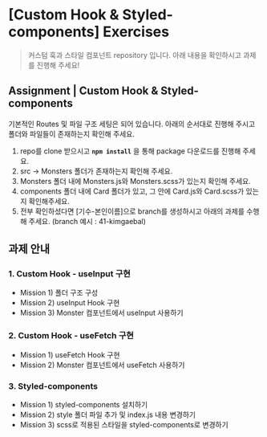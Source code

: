 # [Custom Hook & Styled-components] Exercises

> 커스텀 훅과 스타일 컴포넌트 repository 입니다. 아래 내용을 확인하시고 과제를 진행해 주세요!

## Assignment | Custom Hook & Styled-components

기본적인 Routes 및 파일 구조 세팅은 되어 있습니다. 아래의 순서대로 진행해 주시고 폴더와 파일들이 존재하는지 확인해 주세요.

1. repo를 clone 받으시고 **`npm install`** 을 통해 package 다운로드를 진행해 주세요.
2. src → Monsters 폴더가 존재하는지 확인해 주세요.
3. Monsters 폴더 내에 Monsters.js와 Monsters.scss가 있는지 확인해 주세요.
4. components 폴더 내에 Card 폴더가 있고, 그 안에 Card.js와 Card.scss가 있는지 확인해주세요.
5. 전부 확인하셨다면 [기수-본인이름]으로 branch를 생성하시고 아래의 과제를 수행해 주세요.
   (branch 예시 : 41-kimgaebal)

## 과제 안내

### 1. Custom Hook - useInput 구현

- Mission 1) 폴더 구조 구성
- Mission 2) useInput Hook 구현
- Mission 3) Monster 컴포넌트에서 useInput 사용하기

### 2. Custom Hook - useFetch 구현

- Mission 1) useFetch Hook 구현
- Mission 2) Monster 컴포넌트에서 useFetch 사용하기

### 3. Styled-components

- Mission 1) styled-components 설치하기
- Mission 2) style 폴더 파일 추가 및 index.js 내용 변경하기
- Mission 3) scss로 적용된 스타일을 styled-components로 변경하기
